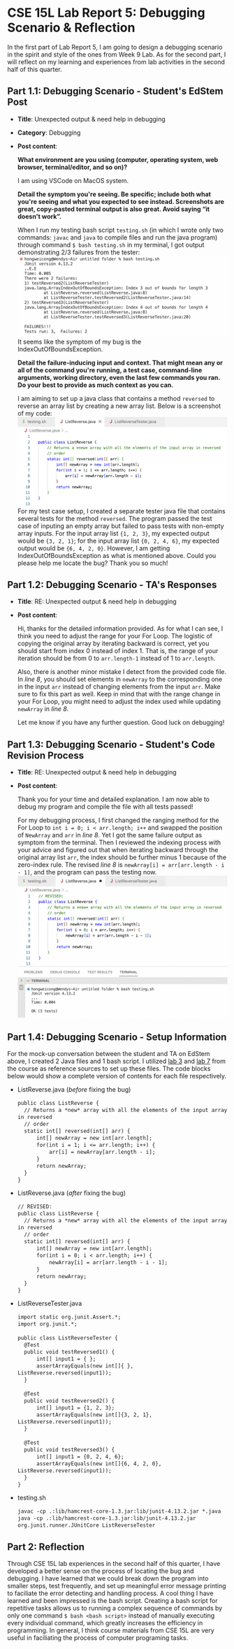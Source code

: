 # CSE 15L Lab Report 5: Debugging Scenario & Reflection
In the first part of Lab Report 5, I am going to design a debugging scenario in the spirit and style of the ones from Week 9 Lab. As for the second part, I will reflect on my learning and experiences from lab activities in the second half of this quarter.
## Part 1.1: Debugging Scenario - Student's EdStem Post
- **Title**: Unexpected output & need help in debugging
- **Category**: Debugging
- **Post content**:

  **What environment are you using (computer, operating system, web browser, terminal/editor, and so on)?**
  
  I am using VSCode on MacOS system.
  
  **Detail the symptom you're seeing. Be specific; include both what you're seeing and what you expected to see instead. Screenshots are great, copy-pasted terminal output is also great. Avoid saying “it doesn't work”.**
  
  When I run my testing bash script `testing.sh` (in which I wrote only two commands: `javac` and `java` to compile files and run the java program) through command `$ bash testing.sh` in my terminal, I got output demonstrating 2/3 failures from the tester:
  ![bashfail](lab5_bashfail.png)
  It seems like the symptom of my bug is the IndexOutOfBoundsException.
  
  **Detail the failure-inducing input and context. That might mean any or all of the command you're running, a test case, command-line arguments, working directory, even the last few commands you ran. Do your best to provide as much context as you can.**
  
  I am aiming to set up a java class that contains a method `reversed` to reverse an array list by creating a new array list. Below is a screenshot of my code: 
  ![javawrong](lab5_javawrong.png)
  For my test case setup, I created a separate tester java file that contains several tests for the method `reversed`. The program passed the test case of inputing an empty array but failed to pass tests with non-empty array inputs. For the input array list `{1, 2, 3}`, my expected output would be `{3, 2, 1}`; for the input array list `{0, 2, 4, 6}`, my expected output would be `{6, 4, 2, 0}`. However, I am getting IndexOutOfBoundsException as what is mentioned above. Could you please help me locate the bug? Thank you so much!
  
## Part 1.2: Debugging Scenario - TA's Responses
- **Title**: RE: Unexpected output & need help in debugging
- **Post content**:

  Hi, thanks for the detailed information provided. As for what I can see, I think you need to adjust the range for your For Loop. The logistic of copying the original array by iterating backward is correct, yet you should start from index 0 instead of index 1. That is, the range of your iteration should be from 0 to `arr.length-1` instead of 1 to `arr.length`. 
  
  Also, there is another minor mistake I detect from the provided code file. In *line 8*, you should set elements in `newArray` to the corresponding one in the input `arr` instead of changing elements from the input `arr`. Make sure to fix this part as well. Keep in mind that with the range change in your For Loop, you might need to adjust the index used while updating `newArray` in *line 8*.
  
  Let me know if you have any further question. Good luck on debugging!

## Part 1.3: Debugging Scenario - Student's Code Revision Process
- **Title**: RE: Unexpected output & need help in debugging
- **Post content**:
  
  Thank you for your time and detailed explanation. I am now able to debug my program and compile the file with all tests passed!
  
  For my debugging process, I first changed the ranging method for the For Loop to `int i = 0; i < arr.length; i++` and swapped the position of `NewArray` and `arr` in *line 8*. Yet I got the same failure output as symptom from the terminal. Then I reviewed the indexing process with your advice and figured out that when iterating backward through the original array list `arr`, the index should be further minus 1 because of the zero-index rule. The revised *line 8* is `newArray[i] = arr[arr.length - i - 1]`, and the program can pass the testing now.
  ![javacorrect](lab5_javacorrect.png)

## Part 1.4: Debugging Scenario - Setup Information
For the mock-up conversation between the student and TA on EdStem above, I created 2 Java files and 1 bash script. I utilized [lab 3](https://github.com/ucsd-cse15l-w23/lab3) and [lab 7](https://github.com/ucsd-cse15l-s23/lab7) from the course as reference sources to set up these files. The code blocks below would show a complete version of contents for each file respectively.
- ListReverse.java (*before* fixing the bug)
  ```
  public class ListReverse {
    // Returns a *new* array with all the elements of the input array in reversed
    // order
    static int[] reversed(int[] arr) {
        int[] newArray = new int[arr.length];
        for(int i = 1; i <= arr.length; i++) {
            arr[i] = newArray[arr.length - i];
        }
        return newArray;
    }
  }
  ```
- ListReverse.java (*after* fixing the bug)
  ```
  // REVISED:
  public class ListReverse {
    // Returns a *new* array with all the elements of the input array in reversed
    // order
    static int[] reversed(int[] arr) {
        int[] newArray = new int[arr.length];
        for(int i = 0; i < arr.length; i++) {
            newArray[i] = arr[arr.length - i - 1];
        }
        return newArray;
    }
  }
  ```
- ListReverseTester.java
  ```
  import static org.junit.Assert.*;
  import org.junit.*;

  public class ListReverseTester {
    @Test
    public void testReversed1() {
        int[] input1 = { };
        assertArrayEquals(new int[]{ }, ListReverse.reversed(input1));
    }

    @Test
    public void testReversed2() {
        int[] input1 = {1, 2, 3};
        assertArrayEquals(new int[]{3, 2, 1}, ListReverse.reversed(input1));
    }

    @Test
    public void testReversed3() {
        int[] input1 = {0, 2, 4, 6};
        assertArrayEquals(new int[]{6, 4, 2, 0}, ListReverse.reversed(input1));
    }
  }
  ```
- testing.sh
  ```
  javac -cp .:lib/hamcrest-core-1.3.jar:lib/junit-4.13.2.jar *.java
  java -cp .:lib/hamcrest-core-1.3.jar:lib/junit-4.13.2.jar org.junit.runner.JUnitCore ListReverseTester
  ```
## Part 2: Reflection
Through CSE 15L lab experiences in the second half of this quarter, I have developed a better sense on the process of locating the bug and debugging. I have learned that we could break down the program into smaller steps, test frequently, and set up meaningful error message printing to faciliate the error detecting and handling process. A cool thing I have learned and been impressed is the bash script. Creating a bash script for repetitive tasks allows us to running a complex sequence of commands by only one command `$ bash <bash script>` instead of manually executing every individual command, which greatly increases the efficiency in programming. In general, I think course materials from CSE 15L are very useful in faciliating the process of computer programing tasks.
